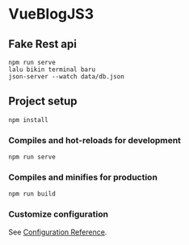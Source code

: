# VueBlogJS3

## Fake Rest api

```
npm run serve
lalu bikin terminal baru
json-server --watch data/db.json
```

## Project setup
```
npm install
```

### Compiles and hot-reloads for development
```
npm run serve
```

### Compiles and minifies for production
```
npm run build
```

### Customize configuration
See [Configuration Reference](https://cli.vuejs.org/config/).
